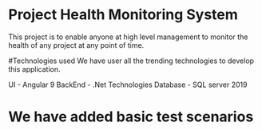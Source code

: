 # Project Health Monitoring System
This project is to enable anyone at high level management to monitor the health of any project at any point of time.

#Technologies used
We have user all the trending technologies to develop this application.

UI - Angular 9
BackEnd - .Net Technologies
Database - SQL server 2019

# We have added basic test scenarios

